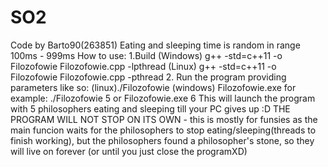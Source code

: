 # SO2
Code by Barto90(263851)
Eating and sleeping time is random in range 100ms - 999ms
How to use:
1.Build
  (Windows) g++ -std=c++11 -o Filozofowie Filozofowie.cpp -lpthread
  (Linux)   g++ -std=c++11 -o Filozofowie Filozofowie.cpp -pthread
2. Run the program providing parameters like so:
  (linux)./Filozofowie <number of philosophers> 
  (windows) Filozofowie.exe <number of philosophers> 
  for example:
    ./Filozofowie 5 
    or
    Filozofowie.exe 6
    This will launch the program with 5 philosophers eating and sleeping till your PC gives up :D
    THE PROGRAM WILL NOT STOP ON ITS OWN - this is mostly for funsies as the main funcion waits for the philosophers to stop eating/sleeping(threads to finish working), but the philosophers found a philosopher's stone, so they will live on forever (or until you just close the programXD)
